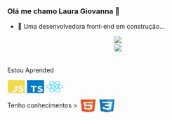 ### Olá me chamo Laura Giovanna 👋

- 🔭 Uma desenvolvedora front-end em construção...
<div align="center">
<img height="150em" src="https://github-readme-stats.vercel.app/api?username=lauragiovanna&show_icons=true&theme=dracula&include_all_commits=true&count_private=true"/>
<br>
<img height="150em" src="https://github-readme-stats.vercel.app/api/top-langs/?username=lauragiovanna&layout=compact&langs_count=7&theme=dracula"/>
</div>
<div style="display:inline_block"><br>
  <p>Estou Aprended</p>
<img align="center" alt="Laura-Html" height="30" width="40" src="https://raw.githubusercontent.com/devicons/devicon/master/icons/javascript/javascript-plain.svg">

<img align="center"  alt= "Laura-Js" height="30" width="40" src="https://raw.githubusercontent.com/devicons/devicon/master/icons/typescript/typescript-plain.svg">

  <img align="center" alt="Laura-Css" height="30" width="40" src="https://raw.githubusercontent.com/devicons/devicon/master/icons/react/react-original.svg">
  <p>Tenho conhecimentos >
 <img align="center" alt="Laura-React" height="30" width="40" src="https://raw.githubusercontent.com/devicons/devicon/master/icons/html5/html5-original.svg">

  <img align="center" alt="Laura-Ts" height="30" width="40" src="https://raw.githubusercontent.com/devicons/devicon/master/icons/css3/css3-original.svg">
</div>
